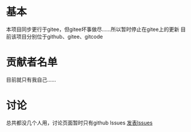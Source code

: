 # 基本
本项目同步更行于gitee，但gitee坏事做尽……所以暂时停止在gitee上的更新
目前该项目分别位于github、gitee、gitcode
# 贡献者名单
目前就只有我自己……
# 讨论
总共都没几个人用，讨论页面暂时只有github lssues
[发表lssues](https://github.com/hongshitnl/pcl-new-home-CSJ/issues)
